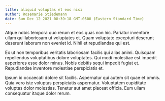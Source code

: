 ```yaml
---
title: aliquid voluptas et eos nisi
author: Rosemarie Stiedemann
date: Sun Dec 12 2021 08:39:18 GMT-0500 (Eastern Standard Time)
---
```

Atque nobis tempora quo rerum et eos quas non hic. Pariatur inventore ullam qui laboriosam ut voluptates et. Quam voluptate excepturi deserunt deserunt laborum non eveniet id. Nihil et repudiandae qui est.

 Ex ut non temporibus veritatis laboriosam facilis qui alias animi. Quisquam repellendus voluptatibus dolore voluptates. Qui modi molestiae est impedit asperiores esse dolor minus. Nobis debitis sequi impedit fugiat et. Repudiandae inventore molestiae perspiciatis et.

 Ipsum id occaecati dolore sit facilis. Aspernatur qui autem sit quae et omnis. Quia vero iste voluptas perspiciatis aspernatur. Voluptatem cupiditate voluptas dolor molestias. Tenetur aut amet placeat officia. Eum ullam consequatur itaque dolor rerum.